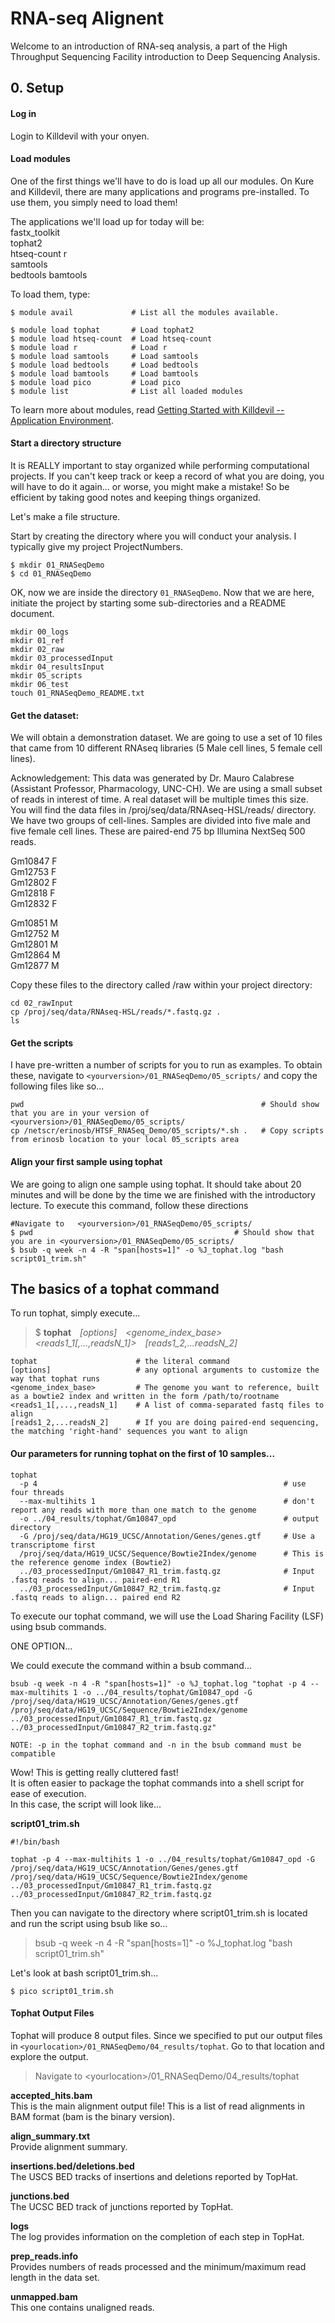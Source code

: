 # RNA-seq Alignent

Welcome to an introduction of RNA-seq analysis, a part of the High Throughput Sequencing Facility introduction to Deep Sequencing Analysis.

## 0. Setup

#### Log in

Login to Killdevil with your onyen.

#### Load modules

One of the first things we'll have to do is load up all our modules. On Kure and Killdevil, there are many applications and programs pre-installed. To use them, you simply need to load them!

The applications we'll load up for today will be:  
fastx_toolkit   
tophat2  
htseq-count
r    
samtools   
bedtools
bamtools


To load them, type:

```
$ module avail             # List all the modules available.

$ module load tophat       # Load tophat2
$ module load htseq-count  # Load htseq-count
$ module load r            # Load r
$ module load samtools     # Load samtools
$ module load bedtools     # Load bedtools
$ module load bamtools     # Load bamtools
$ module load pico         # Load pico
$ module list              # List all loaded modules
```

To learn more about modules, read [Getting Started with Killdevil -- Application Environment](http://help.unc.edu/help/getting-started-on-killdevil/#P92_10973).


#### Start a directory structure

It is REALLY important to stay organized while performing computational projects. If you can't keep track or keep a record of what you are doing, you will have to do it again... or worse, you might make a mistake! So be efficient by taking good notes and keeping things organized.

Let's make a file structure. 

Start by creating the directory where you will conduct your analysis. I typically give my project ProjectNumbers.

```
$ mkdir 01_RNASeqDemo
$ cd 01_RNASeqDemo
```

OK, now we are inside the directory `01_RNASeqDemo`. Now that we are here, initiate the project by starting some sub-directories and a README document.

```
mkdir 00_logs
mkdir 01_ref
mkdir 02_raw
mkdir 03_processedInput
mkdir 04_resultsInput
mkdir 05_scripts
mkdir 06_test
touch 01_RNASeqDemo_README.txt
```


#### Get the dataset:

We will obtain a demonstration dataset. We are going to use a set of 10 files that came from 10 different RNAseq libraries (5
Male cell lines, 5 female cell lines).

Acknowledgement: This data was generated by Dr. Mauro Calabrese (Assistant Professor, Pharmacology, UNC-CH). We are using a small subset of reads in interest of time. A real dataset will be multiple times this size. You will find the data files in /proj/seq/data/RNAseq-HSL/reads/ directory.   
We have two groups of cell-lines. Samples are divided into five male and five female cell lines. These are paired-end 75 bp Illumina NextSeq 500 reads.

Gm10847 F   
Gm12753 F   
Gm12802 F   
Gm12818 F   
Gm12832 F   

Gm10851 M   
Gm12752 M   
Gm12801 M   
Gm12864 M   
Gm12877 M   

Copy these files to the directory called /raw within your project directory:

```
cd 02_rawInput
cp /proj/seq/data/RNAseq-HSL/reads/*.fastq.gz .
ls
```


#### Get the scripts

I have pre-written a number of scripts for you to run as examples. To obtain these, navigate to `<yourversion>/01_RNASeqDemo/05_scripts/` and copy the following files like so...

```
pwd                                                     # Should show that you are in your version of <yourversion>/01_RNASeqDemo/05_scripts/
cp /netscr/erinosb/HTSF_RNASeq_Demo/05_scripts/*.sh .   # Copy scripts from erinosb location to your local 05_scripts area
```


#### Align your first sample using tophat

We are going to align one sample using tophat. It should take about 20 minutes and will be done by the time we are finished with the introductory lecture. To execute this command, follow these directions

```
#Navigate to   <yourversion>/01_RNASeqDemo/05_scripts/
$ pwd                                             # Should show that you are in <yourversion>/01_RNASeqDemo/05_scripts/
$ bsub -q week -n 4 -R "span[hosts=1]" -o %J_tophat.log "bash script01_trim.sh"
```


## The basics of a tophat command

To run tophat, simply execute...

> $ **tophat**&emsp;*[options]*&emsp;*\<genome_index_base\>&emsp;\<reads1_1[,...,readsN_1]\>&emsp;[reads1_2,...readsN_2]*

```
tophat                      # the literal command
[options]                   # any optional arguments to customize the way that tophat runs
<genome_index_base>         # The genome you want to reference, built as a bowtie2 index and written in the form /path/to/rootname
<reads1_1[,...,readsN_1]    # A list of comma-separated fastq files to align
[reads1_2,...readsN_2]      # If you are doing paired-end sequencing, the matching 'right-hand' sequences you want to align
```

#### Our parameters for running tophat on the first of 10 samples...

```
tophat
  -p 4                                                       # use four threads
  --max-multihits 1                                          # don't report any reads with more than one match to the genome
  -o ../04_results/tophat/Gm10847_opd                        # output directory
  -G /proj/seq/data/HG19_UCSC/Annotation/Genes/genes.gtf     # Use a transcriptome first
  /proj/seq/data/HG19_UCSC/Sequence/Bowtie2Index/genome      # This is the reference genome index (Bowtie2)
  ../03_processedInput/Gm10847_R1_trim.fastq.gz              # Input .fastq reads to align... paired-end R1
  ../03_processedInput/Gm10847_R2_trim.fastq.gz              # Input .fastq reads to align... paired end R2
```

To execute our tophat command, we will use the Load Sharing Facility (LSF) using bsub commands.

ONE OPTION... 

We could execute the command within a bsub command...

```
bsub -q week -n 4 -R "span[hosts=1]" -o %J_tophat.log "tophat -p 4 --max-multihits 1 -o ../04_results/tophat/Gm10847_opd -G /proj/seq/data/HG19_UCSC/Annotation/Genes/genes.gtf /proj/seq/data/HG19_UCSC/Sequence/Bowtie2Index/genome ../03_processedInput/Gm10847_R1_trim.fastq.gz ../03_processedInput/Gm10847_R2_trim.fastq.gz"

NOTE: -p in the tophat command and -n in the bsub command must be compatible
```

Wow! This is getting really cluttered fast!   
It is often easier to package the tophat commands into a shell script for ease of execution.   
In this case, the script will look like...

**script01_trim.sh**
```
#!/bin/bash

tophat -p 4 --max-multihits 1 -o ../04_results/tophat/Gm10847_opd -G /proj/seq/data/HG19_UCSC/Annotation/Genes/genes.gtf /proj/seq/data/HG19_UCSC/Sequence/Bowtie2Index/genome ../03_processedInput/Gm10847_R1_trim.fastq.gz ../03_processedInput/Gm10847_R2_trim.fastq.gz
```

Then you can navigate to the directory where script01_trim.sh is located and run the script using bsub like so...

> bsub -q week -n 4 -R "span[hosts=1]" -o %J_tophat.log "bash script01_trim.sh"

Let's look at bash script01_trim.sh...

```
$ pico script01_trim.sh
```


#### Tophat Output Files

Tophat will produce 8 output files. Since we specified to put our output files in `<yourlocation>/01_RNASeqDemo/04_results/tophat`. Go to that location and explore the output. 

> Navigate to \<yourlocation\>/01_RNASeqDemo/04_results/tophat

**accepted_hits.bam**   
This is the main alignment output file! This is a list of read alignments in BAM format (bam is the binary version).

**align_summary.txt**   
Provide alignment summary. 

**insertions.bed/deletions.bed**   
The USCS BED tracks of insertions and deletions reported by TopHat.

**junctions.bed**   
The UCSC BED track of junctions reported by TopHat. 

**logs**   
The log provides information on the completion of each step in TopHat.

**prep_reads.info**   
Provides numbers of reads processed and the minimum/maximum read length in the data set.

**unmapped.bam**   
This one contains unaligned reads.






















